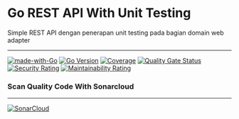 # Go REST API With Unit Testing
Simple REST API dengan penerapan unit testing pada bagian domain web adapter

---
[![made-with-Go](https://img.shields.io/badge/Made%20with-Go-1f425f.svg)](http://golang.org)
[![Go Version](https://img.shields.io/github/go-mod/go-version/dewidyabagus/go-rest-unit-test)](https://github.com/dewidyabagus/go-rest-unit-test)
[![Coverage](https://sonarcloud.io/api/project_badges/measure?project=dewidyabagus_go-rest-unit-test&metric=coverage)](https://sonarcloud.io/summary/new_code?id=dewidyabagus_go-rest-unit-test)
[![Quality Gate Status](https://sonarcloud.io/api/project_badges/measure?project=dewidyabagus_go-rest-unit-test&metric=alert_status)](https://sonarcloud.io/summary/new_code?id=dewidyabagus_go-rest-unit-test)
[![Security Rating](https://sonarcloud.io/api/project_badges/measure?project=dewidyabagus_go-rest-unit-test&metric=security_rating)](https://sonarcloud.io/summary/new_code?id=dewidyabagus_go-rest-unit-test)
[![Maintainability Rating](https://sonarcloud.io/api/project_badges/measure?project=dewidyabagus_go-rest-unit-test&metric=sqale_rating)](https://sonarcloud.io/summary/new_code?id=dewidyabagus_go-rest-unit-test)

### Scan Quality Code With Sonarcloud

---
[![SonarCloud](https://sonarcloud.io/images/project_badges/sonarcloud-white.svg)](https://sonarcloud.io/summary/new_code?id=dewidyabagus_go-rest-unit-test)
